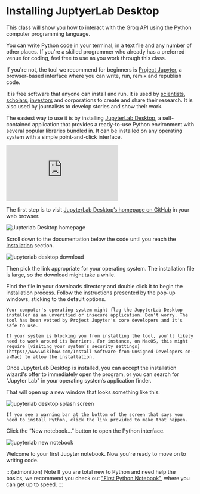 # Installing JuptyerLab Desktop

This class will show you how to interact with the Groq API using the Python computer programming language.

You can write Python code in your terminal, in a text file and any number of other places. If you're a skilled programmer who already has a preferred venue for coding, feel free to use as you work through this class.

If you're not, the tool we recommend for beginners is [Project Jupyter](http://jupyter.org/), a browser-based interface where you can write, run, remix and republish code.

It is free software that anyone can install and run. It is used by [scientists](http://nbviewer.jupyter.org/github/robertodealmeida/notebooks/blob/master/earth_day_data_challenge/Analyzing%20whale%20tracks.ipynb), [scholars](http://nbviewer.jupyter.org/github/nealcaren/workshop_2014/blob/master/notebooks/5_Times_API.ipynb), [investors](https://github.com/rsvp/fecon235/blob/master/nb/fred-debt-pop.ipynb) and corporations to create and share their research. It is also used by journalists to develop stories and show their work.

The easiest way to use it is by installing [JupyterLab Desktop](https://github.com/jupyterlab/jupyterlab-desktop), a self-contained application that provides a ready-to-use Python environment with several popular libraries bundled in. It can be installed on any operating system with a simple point-and-click interface.

<div class="responsive-iframe-container">
    <iframe class="responsive-iframe" src="https://www.youtube.com/embed/578B63wZ7rI?si=0G3M2pFHt71J8irv" title="YouTube video player" frameborder="0" allow="accelerometer; autoplay; clipboard-write; encrypted-media; gyroscope; picture-in-picture; web-share" referrerpolicy="strict-origin-when-cross-origin" allowfullscreen></iframe>
</div>

The first step is to visit [JupyterLab Desktop’s homepage on GitHub](https://github.com/jupyterlab/jupyterlab-desktop) in your web browser.

![Jupterlab Desktop homepage](/_static/jupyter-desktop-repo.png)

Scroll down to the documentation below the code until you reach the [Installation](https://github.com/jupyterlab/jupyterlab-desktop) section.

![jupyterlab desktop download](/_static/jupyter-desktop-install.png)

Then pick the link appropriate for your operating system. The installation file is large, so the download might take a while.

Find the file in your downloads directory and double click it to begin the installation process. Follow the instructions presented by the pop-up windows, sticking to the default options.

```{warning}
Your computer's operating system might flag the JupyterLab Desktop installer as an unverified or insecure application. Don't worry. The tool has been vetted by Project Jupyter's core developers and it's safe to use.

If your system is blocking you from installing the tool, you'll likely need to work around its barriers. For instance, on MacOS, this might require [visiting your system’s security settings](https://www.wikihow.com/Install-Software-from-Unsigned-Developers-on-a-Mac) to allow the installation.
```

Once JupyterLab Desktop is installed, you can accept the installation wizard's offer to immediately open the program, or you can search for "Jupyter Lab" in your operating system’s application finder.

That will open up a new window that looks something like this:

![jupyterlab desktop splash screen](/_static/jupyter-desktop-splash.png)

```{warning}
If you see a warning bar at the bottom of the screen that says you need to install Python, click the link provided to make that happen.
```

Click the “New notebook…” button to open the Python interface.

![jupyterlab new notebook](/_static/jupyter-desktop-blank.png)

Welcome to your first Jupyter notebook. Now you're ready to move on to writing code.

:::{admonition} Note
If you are total new to Python and need help the basics, we recommend you check out ["First Python Notebook"](https://palewi.re/docs/first-python-notebook/), where you can get up to speed.
:::
